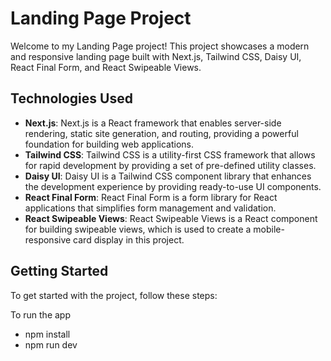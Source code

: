 # Landing Page Project

Welcome to my Landing Page project! This project showcases a modern and responsive landing page built with Next.js, Tailwind CSS, Daisy UI, React Final Form, and React Swipeable Views.

## Technologies Used

- **Next.js**: Next.js is a React framework that enables server-side rendering, static site generation, and routing, providing a powerful foundation for building web applications.
- **Tailwind CSS**: Tailwind CSS is a utility-first CSS framework that allows for rapid development by providing a set of pre-defined utility classes.
- **Daisy UI**: Daisy UI is a Tailwind CSS component library that enhances the development experience by providing ready-to-use UI components.
- **React Final Form**: React Final Form is a form library for React applications that simplifies form management and validation.
- **React Swipeable Views**: React Swipeable Views is a React component for building swipeable views, which is used to create a mobile-responsive card display in this project.

## Getting Started

To get started with the project, follow these steps:

To run the app 

- npm install
- npm run dev

